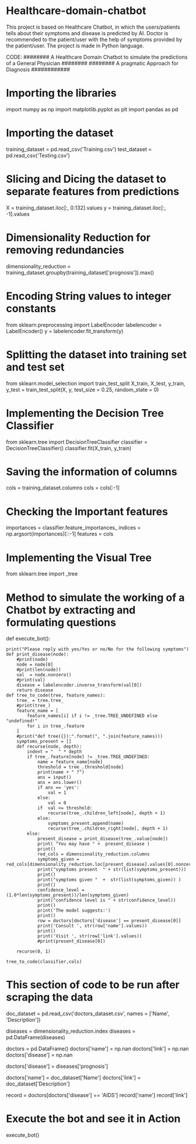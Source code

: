 # Healthcare-domain-chatbot
This project is based on Healthcare Chatbot, in which the users/patients tells about their symptoms and disease is predicted by AI. Doctor is recommended to the patient/user with the help of symptoms provided by the patient/user. The project is made in Python language.

CODE:
######## A Healthcare Domain Chatbot to simulate the predictions of a General Physician ########
######## A pragmatic Approach for Diagnosis ############

# Importing the libraries
import numpy as np
import matplotlib.pyplot as plt
import pandas as pd

# Importing the dataset
training_dataset = pd.read_csv('Training.csv')
test_dataset = pd.read_csv('Testing.csv')

# Slicing and Dicing the dataset to separate features from predictions
X = training_dataset.iloc[:, 0:132].values
y = training_dataset.iloc[:, -1].values

# Dimensionality Reduction for removing redundancies
dimensionality_reduction = training_dataset.groupby(training_dataset['prognosis']).max()

# Encoding String values to integer constants
from sklearn.preprocessing import LabelEncoder
labelencoder = LabelEncoder()
y = labelencoder.fit_transform(y)

# Splitting the dataset into training set and test set
from sklearn.model_selection import train_test_split
X_train, X_test, y_train, y_test = train_test_split(X, y, test_size = 0.25, random_state = 0)

# Implementing the Decision Tree Classifier
from sklearn.tree import DecisionTreeClassifier
classifier = DecisionTreeClassifier()
classifier.fit(X_train, y_train)

# Saving the information of columns
cols     = training_dataset.columns
cols     = cols[:-1]


# Checking the Important features
importances = classifier.feature_importances_
indices = np.argsort(importances)[::-1]
features = cols

# Implementing the Visual Tree
from sklearn.tree import _tree

# Method to simulate the working of a Chatbot by extracting and formulating questions
def execute_bot():

    print("Please reply with yes/Yes or no/No for the following symptoms") 
    def print_disease(node):
        #print(node)
        node = node[0]
        #print(len(node))
        val  = node.nonzero() 
        #print(val)
        disease = labelencoder.inverse_transform(val[0])
        return disease
    def tree_to_code(tree, feature_names):
        tree_ = tree.tree_
        #print(tree_)
        feature_name = [
            feature_names[i] if i != _tree.TREE_UNDEFINED else "undefined!"
            for i in tree_.feature
        ]
        #print("def tree({}):".format(", ".join(feature_names)))
        symptoms_present = []
        def recurse(node, depth):
            indent = "  " * depth
            if tree_.feature[node] != _tree.TREE_UNDEFINED:
                name = feature_name[node]
                threshold = tree_.threshold[node]
                print(name + " ?")
                ans = input()
                ans = ans.lower()
                if ans == 'yes':
                    val = 1
                else:
                    val = 0
                if  val <= threshold:
                    recurse(tree_.children_left[node], depth + 1)
                else:
                    symptoms_present.append(name)
                    recurse(tree_.children_right[node], depth + 1)
            else:
                present_disease = print_disease(tree_.value[node])
                print( "You may have " +  present_disease )
                print()
                red_cols = dimensionality_reduction.columns 
                symptoms_given = red_cols[dimensionality_reduction.loc[present_disease].values[0].nonzero()]
                print("symptoms present  " + str(list(symptoms_present)))
                print()
                print("symptoms given "  +  str(list(symptoms_given)) )  
                print()
                confidence_level = (1.0*len(symptoms_present))/len(symptoms_given)
                print("confidence level is " + str(confidence_level))
                print()
                print('The model suggests:')
                print()
                row = doctors[doctors['disease'] == present_disease[0]]
                print('Consult ', str(row['name'].values))
                print()
                print('Visit ', str(row['link'].values))
                #print(present_disease[0])
                
        recurse(0, 1)
    
    tree_to_code(classifier,cols)

# This section of code to be run after scraping the data

doc_dataset = pd.read_csv('doctors_dataset.csv', names = ['Name', 'Description'])


diseases = dimensionality_reduction.index
diseases = pd.DataFrame(diseases)

doctors = pd.DataFrame()
doctors['name'] = np.nan
doctors['link'] = np.nan
doctors['disease'] = np.nan

doctors['disease'] = diseases['prognosis']


doctors['name'] = doc_dataset['Name']
doctors['link'] = doc_dataset['Description']

record = doctors[doctors['disease'] == 'AIDS']
record['name']
record['link']


# Execute the bot and see it in Action
execute_bot()

